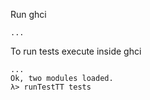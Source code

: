Run ghci
```$ghci
...
```

To run tests execute inside ghci
```λ> :l ListsTest.hs
...
Ok, two modules loaded.
λ> runTestTT tests
```

